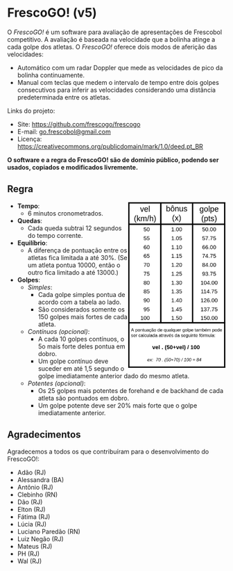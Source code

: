 <meta http-equiv="Content-Type" content="text/html; charset=UTF-8"/>

# FrescoGO! (v5)

O *FrescoGO!* é um software para avaliação de apresentações de Frescobol
competitivo.
A avaliação é baseada na velocidade que a bolinha atinge a cada golpe dos
atletas.
O *FrescoGO!* oferece dois modos de aferição das velocidades:
- Automático com um radar Doppler que mede as velocidades de pico da bolinha
  continuamente.
- Manual com teclas que medem o intervalo de tempo entre dois golpes
  consecutivos para inferir as velocidades considerando uma distância
  predeterminada entre os atletas.

Links do projeto:
- Site: <https://github.com/frescogo/frescogo>
- E-mail: <go.frescobol@gmail.com>
- Licença: <https://creativecommons.org/publicdomain/mark/1.0/deed.pt_BR>

**O software e a regra do FrescoGO! são de domínio público, podendo ser usados,
  copiados e modificados livremente.**

## Regra

<!--
![Tabela de Pontuação de Golpes](bonus.png)
-->

<p>
<img src="bonus.png" width="225" align="right">
</p>

- **Tempo**:
    - 6 minutos cronometrados.
- **Quedas**:
   - Cada queda subtrai 12 segundos do tempo corrente.
- **Equilíbrio**:
    - A diferença de pontuação entre os atletas fica limitada a até 30%.
      (Se um atleta pontua 10000, então o outro fica limitado a até 13000.)
- **Golpes**:
   - *Simples*:
        - Cada golpe simples pontua de acordo com a tabela ao lado.
        - São considerados somente os 150 golpes mais fortes de cada atleta.
   - *Contínuos (opcional)*:
        - A cada 10 golpes contínuos, o 5o mais forte deles pontua em dobro.
        - Um golpe contínuo deve suceder em até 1,5 segundo o golpe imediatamente anterior dado do mesmo atleta.
    - *Potentes (opcional)*:
        - Os 25 golpes mais potentes de forehand e de backhand de cada atleta são pontuados em dobro.
        - Um golpe potente deve ser 20% mais forte que o golpe imediatamente anterior.

<!--
- Cada atleta é avaliado em separado com uma pontuação:
    - `ATL = Ata x Vel`
        - `ATL` é a pontuação do atleta a ser calculada.
        - `Ata` é a quantidade de ataques.
        - `Vel` é a média de velocidade dos golpes.
    - São validados somente os `100` ataques mais fortes acima de `50` km/h.
- Cada queda desconta `2%` da pontuação da dupla:
    - `TOTAL = (ATL1 + ATL2) - (2% por queda)`
    - A apresentação é encerrada sumariamente ao atingir `16` quedas.
- Em caso de empate entre duplas, os seguintes quesitos serão usados para
  desempate:
    (1) maior quantidade de golpes,
    (2) menor quantidade de quedas,
    (3) sorteio.
- Resumo:
```
    ATL1  = Ata x Vel
    ATL2  = Ata x Vel
    TOTAL = (ATL1 + ATL2) - (2% por queda)
```
-->

## Agradecimentos

Agradecemos a todos os que contribuíram para o desenvolvimento do FrescoGO!:

- Adão (RJ)
- Alessandra (BA)
- Antônio (RJ)
- Clebinho (RN)
- Dão (RJ)
- Elton (RJ)
- Fátima (RJ)
- Lúcia (RJ)
- Luciano Paredão (RN)
- Luiz Negão (RJ)
- Mateus (RJ)
- PH (RJ)
- Wal (RJ)
